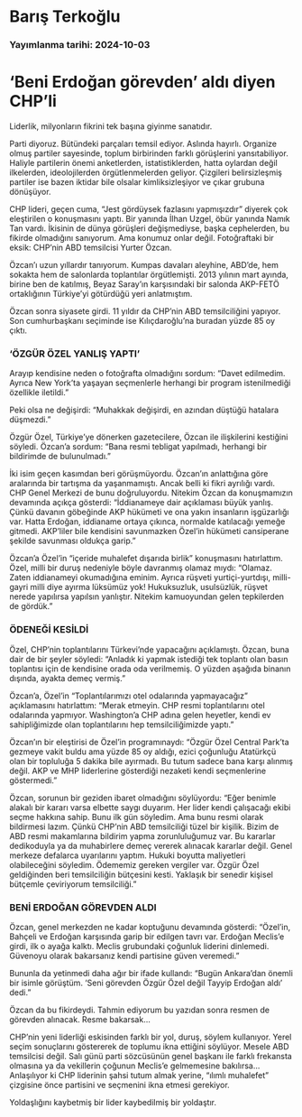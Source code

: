 # Barış Terkoğlu

### Yayımlanma tarihi: 2024-10-03

# ‘Beni Erdoğan görevden’ aldı diyen CHP’li

Liderlik, milyonların fikrini tek başına giyinme sanatıdır.

Parti diyoruz. Bütündeki parçaları temsil ediyor. Aslında hayırlı. Organize olmuş partiler sayesinde, toplum birbirinden farklı görüşlerini yansıtabiliyor. Haliyle partilerin önemi anketlerden, istatistiklerden, hatta oylardan değil ilkelerden, ideolojilerden örgütlenmelerden geliyor. Çizgileri belirsizleşmiş partiler ise bazen iktidar bile olsalar kimliksizleşiyor ve çıkar grubuna dönüşüyor.

CHP lideri, geçen cuma, “Jest gördüysek fazlasını yapmışızdır” diyerek çok eleştirilen o konuşmasını yaptı. Bir yanında İlhan Uzgel, öbür yanında Namık Tan vardı. İkisinin de dünya görüşleri değişmediyse, başka cephelerden, bu fikirde olmadığını sanıyorum. Ama konumuz onlar değil. Fotoğraftaki bir eksik: CHP’nin ABD temsilcisi Yurter Özcan.

Özcan’ı uzun yıllardır tanıyorum. Kumpas davaları aleyhine, ABD’de, hem sokakta hem de salonlarda toplantılar örgütlemişti. 2013 yılının mart ayında, birine ben de katılmış, Beyaz Saray’ın karşısındaki bir salonda AKP-FETÖ ortaklığının Türkiye’yi götürdüğü yeri anlatmıştım.

Özcan sonra siyasete girdi. 11 yıldır da CHP’nin ABD temsilciliğini yapıyor. Son cumhurbaşkanı seçiminde ise Kılıçdaroğlu’na buradan yüzde 85 oy çıktı.


### ‘ÖZGÜR ÖZEL YANLIŞ YAPTI’

Arayıp kendisine neden o fotoğrafta olmadığını sordum: “Davet edilmedim. Ayrıca New York’ta yaşayan seçmenlerle herhangi bir program istenilmediği özellikle iletildi.”

Peki olsa ne değişirdi: “Muhakkak değişirdi, en azından düştüğü hatalara düşmezdi.”

Özgür Özel, Türkiye’ye dönerken gazetecilere, Özcan ile ilişkilerini kestiğini söyledi. Özcan’a sordum: “Bana resmi tebligat yapılmadı, herhangi bir bildirimde de bulunulmadı.”

İki isim geçen kasımdan beri görüşmüyordu. Özcan’ın anlattığına göre aralarında bir tartışma da yaşanmamıştı. Ancak belli ki fikri ayrılığı vardı. CHP Genel Merkezi de bunu doğruluyordu. Nitekim Özcan da konuşmamızın devamında açıkça gösterdi: “İddianameye dair açıklaması büyük yanlış. Çünkü davanın göbeğinde AKP hükümeti ve ona yakın insanların işgüzarlığı var. Hatta Erdoğan, iddianame ortaya çıkınca, normalde katılacağı yemeğe gitmedi. AKP’liler bile kendisini savunmazken Özel’in hükümeti cansiperane şekilde savunması oldukça garip.”

Özcan’a Özel’in “içeride muhalefet dışarıda birlik” konuşmasını hatırlattım. Özel, milli bir duruş nedeniyle böyle davranmış olamaz mıydı: “Olamaz. Zaten iddianameyi okumadığına eminim. Ayrıca rüşveti yurtiçi-yurtdışı, milli-gayri milli diye ayırma lüksümüz yok! Hukuksuzluk, usulsüzlük, rüşvet nerede yapılırsa yapılsın yanlıştır. Nitekim kamuoyundan gelen tepkilerden de gördük.”


### ÖDENEĞİ KESİLDİ

Özel, CHP’nin toplantılarını Türkevi’nde yapacağını açıklamıştı. Özcan, buna dair de bir şeyler söyledi: “Anladık ki yapmak istediği tek toplantı olan basın toplantısı için de kendisine orada oda verilmemiş. O yüzden aşağıda binanın dışında, ayakta demeç vermiş.”

Özcan’a, Özel’in “Toplantılarımızı otel odalarında yapmayacağız” açıklamasını hatırlattım: “Merak etmeyin. CHP resmi toplantılarını otel odalarında yapmıyor. Washington’a CHP adına gelen heyetler, kendi ev sahipliğimizde olan toplantılarını hep temsilciliğimizde yaptı.”

Özcan’ın bir eleştirisi de Özel’in programınaydı: “Özgür Özel Central Park’ta gezmeye vakit buldu ama yüzde 85 oy aldığı, ezici çoğunluğu Atatürkçü olan bir topluluğa 5 dakika bile ayırmadı. Bu tutum sadece bana karşı alınmış değil. AKP ve MHP liderlerine gösterdiği nezaketi kendi seçmenlerine göstermedi.”

Özcan, sorunun bir geziden ibaret olmadığını söylüyordu: “Eğer benimle alakalı bir kararı varsa elbette saygı duyarım. Her lider kendi çalışacağı ekibi seçme hakkına sahip. Bunu ilk gün söyledim. Ama bunu resmi olarak bildirmesi lazım. Çünkü CHP’nin ABD temsilciliği tüzel bir kişilik. Bizim de ABD resmi makamlarına bildirim yapma zorunluluğumuz var. Bu kararlar dedikoduyla ya da muhabirlere demeç vererek alınacak kararlar değil. Genel merkeze defalarca uyarılarını yaptım. Hukuki boyutta maliyetleri olabileceğini söyledim. Ödememiz gereken vergiler var. Özgür Özel geldiğinden beri temsilciliğin bütçesini kesti. Yaklaşık bir senedir kişisel bütçemle çeviriyorum temsilciliği.”


### BENİ ERDOĞAN GÖREVDEN ALDI

Özcan, genel merkezden ne kadar koptuğunu devamında gösterdi: “Özel’in, Bahçeli ve Erdoğan karşısında garip bir edilgen tavrı var. Erdoğan Meclis’e girdi, ilk o ayağa kalktı. Meclis grubundaki çoğunluk liderini dinlemedi. Güvenoyu olarak bakarsanız kendi partisine güven veremedi.”

Bununla da yetinmedi daha ağır bir ifade kullandı: “Bugün Ankara’dan önemli bir isimle görüştüm. ‘Seni görevden Özgür Özel değil Tayyip Erdoğan aldı’ dedi.”

Özcan da bu fikirdeydi. Tahmin ediyorum bu yazıdan sonra resmen de görevden alınacak. Resme bakarsak...

CHP’nin yeni liderliği eskisinden farklı bir yol, duruş, söylem kullanıyor. Yerel seçim sonuçlarını göstererek de toplumu ikna ettiğini söylüyor. Mesele ABD temsilcisi değil. Salı günü parti sözcüsünün genel başkanı ile farklı frekansta olmasına ya da vekillerin çoğunun Meclis’e gelmemesine bakılırsa... Anlaşılıyor ki CHP liderinin şahsi tutum almak yerine, “ılımlı muhalefet” çizgisine önce partisini ve seçmenini ikna etmesi gerekiyor.

Yoldaşlığını kaybetmiş bir lider kaybedilmiş bir yoldaştır.

